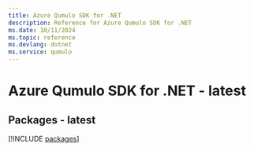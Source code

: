 ```yaml
---
title: Azure Qumulo SDK for .NET
description: Reference for Azure Qumulo SDK for .NET
ms.date: 10/11/2024
ms.topic: reference
ms.devlang: dotnet
ms.service: qumulo
---
```

# Azure Qumulo SDK for .NET - latest
## Packages - latest
[!INCLUDE [packages](qumulo-index.md)]